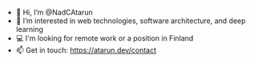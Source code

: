 - 👋 Hi, I’m @NadCAtarun
- 👀 I’m interested in web technologies, software architecture, and deep learning
- 💻 I'm looking for remote work or a position in Finland
- 📫 Get in touch: https://atarun.dev/contact
